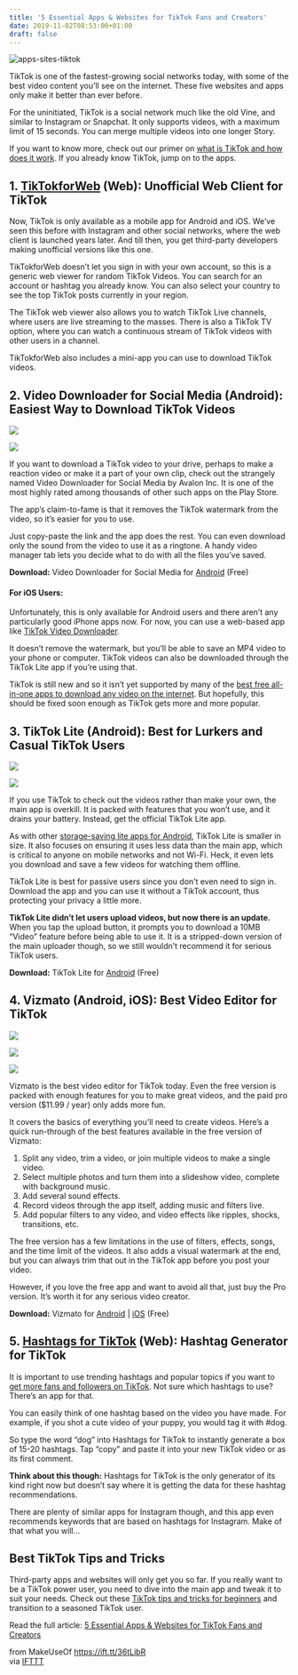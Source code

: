 ```yaml
---
title: '5 Essential Apps & Websites for TikTok Fans and Creators'
date: 2019-11-02T08:53:00+01:00
draft: false
---
```


![apps-sites-tiktok](https://static.makeuseof.com/wp-content/uploads/2019/11/apps-sites-tiktok.jpg)

TikTok is one of the fastest-growing social networks today, with some of the best video content you’ll see on the internet. These five websites and apps only make it better than ever before.

For the uninitiated, TikTok is a social network much like the old Vine, and similar to Instagram or Snapchat. It only supports videos, with a maximum limit of 15 seconds. You can merge multiple videos into one longer Story.

If you want to know more, check out our primer on [what is TikTok and how does it work](//www.makeuseof.com/tag/what-is-tiktok-how-does-it-work/). If you already know TikTok, jump on to the apps.

1\. [TikTokforWeb](https://tiktokforweb.com/) (Web): Unofficial Web Client for TikTok
-------------------------------------------------------------------------------------

Now, TikTok is only available as a mobile app for Android and iOS. We’ve seen this before with Instagram and other social networks, where the web client is launched years later. And till then, you get third-party developers making unofficial versions like this one.

TikTokforWeb doesn’t let you sign in with your own account, so this is a generic web viewer for random TikTok Videos. You can search for an account or hashtag you already know. You can also select your country to see the top TikTok posts currently in your region.

The TikTok web viewer also allows you to watch TikTok Live channels, where users are live streaming to the masses. There is also a TikTok TV option, where you can watch a continuous stream of TikTok videos with other users in a channel.

TikTokforWeb also includes a mini-app you can use to download TikTok videos.

2\. Video Downloader for Social Media (Android): Easiest Way to Download TikTok Videos
--------------------------------------------------------------------------------------

[![](//static.makeuseof.com/wp-content/uploads/2019/10/essential-tiktok-apps-sites-video-downloader-for-tiktok-1-310x671.png)](//static.makeuseof.com/wp-content/uploads/2019/10/essential-tiktok-apps-sites-video-downloader-for-tiktok-1.png)

[![](//static.makeuseof.com/wp-content/uploads/2019/10/essential-tiktok-apps-sites-video-downloader-for-tiktok-2-310x671.png)](//static.makeuseof.com/wp-content/uploads/2019/10/essential-tiktok-apps-sites-video-downloader-for-tiktok-2.png)

If you want to download a TikTok video to your drive, perhaps to make a reaction video or make it a part of your own clip, check out the strangely named Video Downloader for Social Media by Avalon Inc. It is one of the most highly rated among thousands of other such apps on the Play Store.

The app’s claim-to-fame is that it removes the TikTok watermark from the video, so it’s easier for you to use.

Just copy-paste the link and the app does the rest. You can even download only the sound from the video to use it as a ringtone. A handy video manager tab lets you decide what to do with all the files you’ve saved.

**Download:** Video Downloader for Social Media for [Android](https://play.google.com/store/apps/details?id=com.tiktok.video.videodownloader&hl=en) (Free)

#### For iOS Users:

Unfortunately, this is only available for Android users and there aren’t any particularly good iPhone apps now. For now, you can use a web-based app like [TikTok Video Downloader](https://tiktokvideo.download).

It doesn’t remove the watermark, but you’ll be able to save an MP4 video to your phone or computer. TikTok videos can also be downloaded through the TikTok Lite app if you’re using that.

TikTok is still new and so it isn’t yet supported by many of the [best free all-in-one apps to download any video on the internet](//www.makeuseof.com/tag/18-free-ways-to-download-any-video-off-the-internet/). But hopefully, this should be fixed soon enough as TikTok gets more and more popular.

3\. TikTok Lite (Android): Best for Lurkers and Casual TikTok Users
-------------------------------------------------------------------

[![](//static.makeuseof.com/wp-content/uploads/2019/10/essential-tiktok-apps-sites-tiktok-lite-1-310x671.png)](//static.makeuseof.com/wp-content/uploads/2019/10/essential-tiktok-apps-sites-tiktok-lite-1.png)

[![](//static.makeuseof.com/wp-content/uploads/2019/10/essential-tiktok-apps-sites-tiktok-lite-2-310x671.png)](//static.makeuseof.com/wp-content/uploads/2019/10/essential-tiktok-apps-sites-tiktok-lite-2.png)

If you use TikTok to check out the videos rather than make your own, the main app is overkill. It is packed with features that you won’t use, and it drains your battery. Instead, get the official TikTok Lite app.

As with other [storage-saving lite apps for Android](//www.makeuseof.com/tag/best-lite-android-apps/), TikTok Lite is smaller in size. It also focuses on ensuring it uses less data than the main app, which is critical to anyone on mobile networks and not Wi-Fi. Heck, it even lets you download and save a few videos for watching them offline.

TikTok Lite is best for passive users since you don’t even need to sign in. Download the app and you can use it without a TikTok account, thus protecting your privacy a little more.

**TikTok Lite didn’t let users upload videos, but now there is an update.** When you tap the upload button, it prompts you to download a 10MB “Video” feature before being able to use it. It is a stripped-down version of the main uploader though, so we still wouldn’t recommend it for serious TikTok users.

**Download:** TikTok Lite for [Android](https://play.google.com/store/apps/details?id=com.zhiliaoapp.musically.go) (Free)

4\. Vizmato (Android, iOS): Best Video Editor for TikTok
--------------------------------------------------------

[![](//static.makeuseof.com/wp-content/uploads/2019/10/essential-tiktok-apps-sites-Vizmato-1-310x671.png)](//static.makeuseof.com/wp-content/uploads/2019/10/essential-tiktok-apps-sites-Vizmato-1.png)

[![](//static.makeuseof.com/wp-content/uploads/2019/10/essential-tiktok-apps-sites-Vizmato-3-310x671.png)](//static.makeuseof.com/wp-content/uploads/2019/10/essential-tiktok-apps-sites-Vizmato-3.png)

[![](//static.makeuseof.com/wp-content/uploads/2019/10/essential-tiktok-apps-sites-Vizmato-4-310x671.png)](//static.makeuseof.com/wp-content/uploads/2019/10/essential-tiktok-apps-sites-Vizmato-4.png)

Vizmato is the best video editor for TikTok today. Even the free version is packed with enough features for you to make great videos, and the paid pro version ($11.99 / year) only adds more fun.

It covers the basics of everything you’ll need to create videos. Here’s a quick run-through of the best features available in the free version of Vizmato:

1.  Split any video, trim a video, or join multiple videos to make a single video.
2.  Select multiple photos and turn them into a slideshow video, complete with background music.
3.  Add several sound effects.
4.  Record videos through the app itself, adding music and filters live.
5.  Add popular filters to any video, and video effects like ripples, shocks, transitions, etc.

The free version has a few limitations in the use of filters, effects, songs, and the time limit of the videos. It also adds a visual watermark at the end, but you can always trim that out in the TikTok app before you post your video.

However, if you love the free app and want to avoid all that, just buy the Pro version. It’s worth it for any serious video creator.

**Download:** Vizmato for [Android](https://play.google.com/store/apps/details?id=com.globaldelight.vizmato&hl=en_IN) | [iOS](https://apps.apple.com/us/app/vizmato-video-editor-filter/id496232649) (Free)

5\. [Hashtags for TikTok](https://tiktokhashtags.com) (Web): Hashtag Generator for TikTok
-----------------------------------------------------------------------------------------

It is important to use trending hashtags and popular topics if you want to [get more fans and followers on TikTok](//www.makeuseof.com/tag/get-more-tiktok-fans-followers/). Not sure which hashtags to use? There’s an app for that.

You can easily think of one hashtag based on the video you have made. For example, if you shot a cute video of your puppy, you would tag it with #dog.

So type the word “dog” into Hashtags for TikTok to instantly generate a box of 15-20 hashtags. Tap “copy” and paste it into your new TikTok video or as its first comment.

**Think about this though:** Hashtags for TikTok is the only generator of its kind right now but doesn’t say where it is getting the data for these hashtag recommendations.

There are plenty of similar apps for Instagram though, and this app even recommends keywords that are based on hashtags for Instagram. Make of that what you will…

Best TikTok Tips and Tricks
---------------------------

Third-party apps and websites will only get you so far. If you really want to be a TikTok power user, you need to dive into the main app and tweak it to suit your needs. Check out these [TikTok tips and tricks for beginners](//www.makeuseof.com/tag/how-to-use-tiktok-tips-for-beginners/) and transition to a seasoned TikTok user.

Read the full article: [5 Essential Apps & Websites for TikTok Fans and Creators](https://www.makeuseof.com/tag/apps-websites-tiktok-fans-and-creators/)

  
  
from MakeUseOf https://ift.tt/36tLibR  
via [IFTTT](https://ifttt.com/?ref=da&site=blogger)
